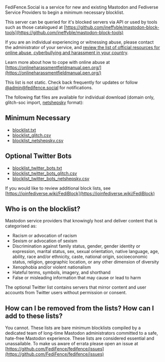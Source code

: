 FediFence.Social is a service for new and existing Mastodon and Fediverse Service Providers to begin a minimum necessary blocklist.

This server can be queried for it's blocked servers via API or used by tools such as those catalogued at [https://github.com/ineffyble/mastodon-block-tools](https://github.com/ineffyble/mastodon-block-tools)

If you are an individual experiencing or witnessing abuse, please contact the administrator of your service, and [review the list of official resources for online abuse, cyberbullying and harassment in your country](https://github.com/FediFence/fedifence/blob/main/ResourcesForIndividuals).

Learn more about how to cope with online abuse at [https://onlineharassmentfieldmanual.pen.org/](https://onlineharassmentfieldmanual.pen.org/)

This list is not static. Check back frequently for updates or follow [@admin@fedifence.social](https://fedifence.social/@admin) for notifications.

The following flat files are available for individual download (domain only, glitch-soc import, [netshepsky](https://github.com/netshepsky/FediBlock-Importer) format):
## Minimum Necessary
 -  [blocklist.txt](https://raw.githubusercontent.com/FediFence/fedifence/main/blocklists/blocklist.txt)
 -  [blocklist\_glitch.csv](https://raw.githubusercontent.com/FediFence/fedifence/main/blocklists/blocklist_glitch.csv)
 -  [blocklist\_netshepsky.csv](https://raw.githubusercontent.com/FediFence/fedifence/main/blocklists/blocklist_netshepsky.csv)

## Optional Twitter Bots
-  [blocklist\_twitter\_bots.txt](https://raw.githubusercontent.com/FediFence/fedifence/main/blocklists/blocklist_twitter_bots.txt)
-  [blocklist\_twitter\_bots_glitch.csv](https://raw.githubusercontent.com/FediFence/fedifence/main/blocklists/blocklist_twitter_bots_glitch.csv)
-  [blocklist\_twitter\_bots\_netshepsky.csv](https://raw.githubusercontent.com/FediFence/fedifence/main/blocklists/blocklist_twitter_bots_netshepsky.csv)

If you would like to review additional block lists, see [https://joinfediverse.wiki/FediBlock](https://joinfediverse.wiki/FediBlock)

## Who is on the blocklist?

Mastodon service providers that knowingly host and deliver content that is categorised as:

-  Racism or advocation of racism
-  Sexism or advocation of sexism
- Discrimination against family status, gender, gender identity or expression, marital status, sex, sexual orientation, native language, age, ability, race and/or ethnicity, caste, national origin, socioeconomic status, religion, geographic location, or any other dimension of diversity
- Xenophobia and/or violent nationalism
- Hateful terms, symbols, imagery, and shorthand
- False or misleading information that may cause or lead to harm

The optional Twitter list contains servers that mirror content and user accounts from Twitter users without permission or consent. 

## How can I be removed from the lists? How can I add to these lists?
You cannot. These lists are bare minimum blocklists compiled by a dedicated team of long-time Mastodon administrators committed to a safe, hate-free Mastodon experience. These lists are considered essential and unassailable. To make us aware of errata please open an issue at [https://github.com/FediFence/fedifence/issues](https://github.com/FediFence/fedifence/issues) 
